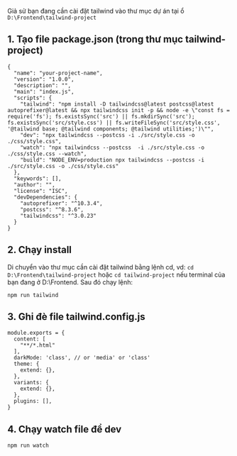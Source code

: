 Giả sử bạn đang cần cài đặt tailwind vào thư mục dự án tại ổ `D:\Frontend\tailwind-project`

## 1. Tạo file package.json (trong thư mục tailwind-project)

```
{
  "name": "your-project-name",
  "version": "1.0.0",
  "description": "",
  "main": "index.js",
  "scripts": {
    "tailwind": "npm install -D tailwindcss@latest postcss@latest autoprefixer@latest && npx tailwindcss init -p && node -e \"const fs = require('fs'); fs.existsSync('src') || fs.mkdirSync('src'); fs.existsSync('src/style.css') || fs.writeFileSync('src/style.css', '@tailwind base; @tailwind components; @tailwind utilities;')\"",
    "dev": "npx tailwindcss --postcss -i ./src/style.css -o ./css/style.css",
    "watch": "npx tailwindcss --postcss  -i ./src/style.css -o ./css/style.css --watch",
    "build": "NODE_ENV=production npx tailwindcss --postcss -i ./src/style.css -o ./css/style.css"
  },
  "keywords": [],
  "author": "",
  "license": "ISC",
  "devDependencies": {
    "autoprefixer": "^10.3.4",
    "postcss": "^8.3.6",
    "tailwindcss": "^3.0.23"
  }
}
```

## 2. Chạy install

Di chuyển vào thư mục cần cài đặt tailwind bằng lệnh cd, vd: `cd D:\Frontend\tailwind-project` hoặc `cd tailwind-project` nếu terminal của bạn đang ở D:\Frontend. Sau đó chạy lệnh:

`npm run tailwind`

## 3. Ghi đè file tailwind.config.js

```
module.exports = {
  content: [
    "**/*.html"
  ],
  darkMode: 'class', // or 'media' or 'class'
  theme: {
    extend: {},
  },
  variants: {
    extend: {},
  },
  plugins: [],
}
```

## 4. Chạy watch file để dev

`npm run watch`

